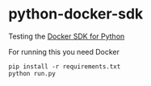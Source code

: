 # python-docker-sdk

Testing the [Docker SDK for Python](https://docker-py.readthedocs.io/en/stable/index.html)

For running this you need Docker

```
pip install -r requirements.txt
python run.py
```
